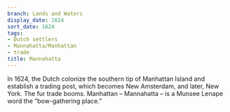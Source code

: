 ```yaml
---
branch: Lands and Waters
display_date: 1624
sort_date: 1624
tags:
- Dutch settlers
- Mannahatta/Manhattan
- trade
title: Mannahatta
---
```


In 1624, the Dutch colonize the southern tip of Manhattan Island and establish a trading post, which becomes New Amsterdam, and later, New York. The fur trade booms. Manhattan – Mannahatta – is a Munsee Lenape word the “bow-gathering place.”